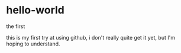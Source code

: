# hello-world
the first

this is my first try at using github, i don't really quite get it yet, but I'm hoping to understand. 
